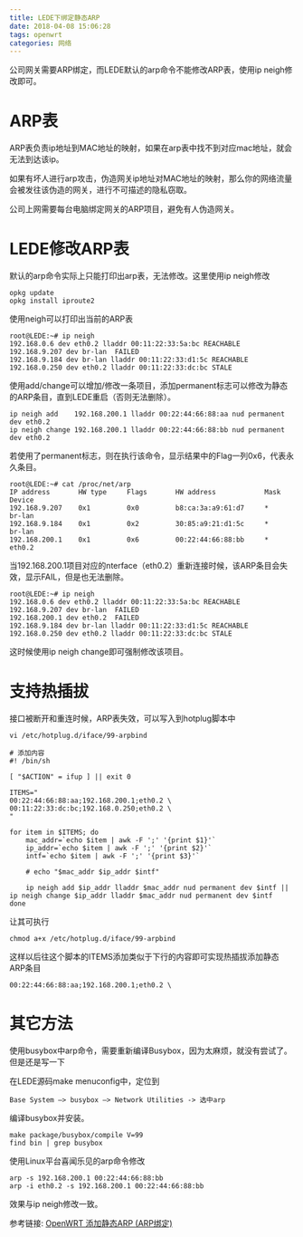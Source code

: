 ```yaml
---
title: LEDE下绑定静态ARP
date: 2018-04-08 15:06:28
tags: openwrt
categories: 网络
---
```

公司网关需要ARP绑定，而LEDE默认的arp命令不能修改ARP表，使用ip neigh修改即可。
<!-- more -->
# ARP表

ARP表负责ip地址到MAC地址的映射，如果在arp表中找不到对应mac地址，就会无法到达该ip。

如果有坏人进行arp攻击，伪造网关ip地址对MAC地址的映射，那么你的网络流量会被发往该伪造的网关，进行不可描述的隐私窃取。

公司上网需要每台电脑绑定网关的ARP项目，避免有人伪造网关。

# LEDE修改ARP表

默认的arp命令实际上只能打印出arp表，无法修改。这里使用ip neigh修改

	opkg update
	opkg install iproute2

使用neigh可以打印出当前的ARP表

	root@LEDE:~# ip neigh
	192.168.0.6 dev eth0.2 lladdr 00:11:22:33:5a:bc REACHABLE
	192.168.9.207 dev br-lan  FAILED
	192.168.9.184 dev br-lan lladdr 00:11:22:33:d1:5c REACHABLE
	192.168.0.250 dev eth0.2 lladdr 00:11:22:33:dc:bc STALE

使用add/change可以增加/修改一条项目，添加permanent标志可以修改为静态的ARP条目，直到LEDE重启（否则无法删除）。

	ip neigh add    192.168.200.1 lladdr 00:22:44:66:88:aa nud permanent dev eth0.2
	ip neigh change 192.168.200.1 lladdr 00:22:44:66:88:bb nud permanent dev eth0.2

若使用了permanent标志，则在执行该命令，显示结果中的Flag一列0x6，代表永久条目。

	root@LEDE:~# cat /proc/net/arp
	IP address       HW type     Flags       HW address            Mask     Device
	192.168.9.207    0x1         0x0         b8:ca:3a:a9:61:d7     *        br-lan
	192.168.9.184    0x1         0x2         30:85:a9:21:d1:5c     *        br-lan
	192.168.200.1    0x1         0x6         00:22:44:66:88:bb     *        eth0.2

当192.168.200.1项目对应的nterface（eth0.2）重新连接时候，该ARP条目会失效，显示FAIL，但是也无法删除。

	root@LEDE:~# ip neigh
	192.168.0.6 dev eth0.2 lladdr 00:11:22:33:5a:bc REACHABLE
	192.168.9.207 dev br-lan  FAILED
	192.168.200.1 dev eth0.2  FAILED
	192.168.9.184 dev br-lan lladdr 00:11:22:33:d1:5c REACHABLE
	192.168.0.250 dev eth0.2 lladdr 00:11:22:33:dc:bc STALE

这时候使用ip neigh change即可强制修改该项目。

# 支持热插拔

接口被断开和重连时候，ARP表失效，可以写入到hotplug脚本中

	vi /etc/hotplug.d/iface/99-arpbind
	
	# 添加内容
	#! /bin/sh

	[ "$ACTION" = ifup ] || exit 0

	ITEMS="
	00:22:44:66:88:aa;192.168.200.1;eth0.2 \
	00:11:22:33:dc:bc;192.168.0.250;eth0.2 \
	"

	for item in $ITEMS; do
		mac_addr=`echo $item | awk -F ';' '{print $1}'`
		ip_addr=`echo $item | awk -F ';' '{print $2}'`
		intf=`echo $item | awk -F ';' '{print $3}'`
		
		# echo "$mac_addr $ip_addr $intf"
		
		ip neigh add $ip_addr lladdr $mac_addr nud permanent dev $intf || ip neigh change $ip_addr lladdr $mac_addr nud permanent dev $intf
	done

让其可执行

	chmod a+x /etc/hotplug.d/iface/99-arpbind

这样以后往这个脚本的ITEMS添加类似于下行的内容即可实现热插拔添加静态ARP条目

	00:22:44:66:88:aa;192.168.200.1;eth0.2 \

# 其它方法

使用busybox中arp命令，需要重新编译Busybox，因为太麻烦，就没有尝试了。但是还是写一下

在LEDE源码make menuconfig中，定位到

	Base System –> busybox –> Network Utilities -> 选中arp

编译busybox并安装。

	make package/busybox/compile V=99
	find bin | grep busybox

使用Linux平台喜闻乐见的arp命令修改

	arp -s 192.168.200.1 00:22:44:66:88:bb
	arp -i eth0.2 -s 192.168.200.1 00:22:44:66:88:bb

效果与ip neigh修改一致。

参考链接: [OpenWRT 添加静态ARP (ARP绑定)](https://blog.csdn.net/bingyu9875/article/details/79075523)
